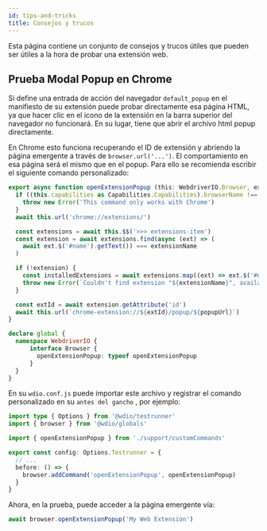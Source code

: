 ```yaml
---
id: tips-and-tricks
title: Consejos y trucos
---
```


Esta página contiene un conjunto de consejos y trucos útiles que pueden ser útiles a la hora de probar una extensión web.

## Prueba Modal Popup en Chrome

Si define una entrada de acción del navegador `default_popup` en el manifiesto de su extensión [](https://developer.mozilla.org/en-US/docs/Mozilla/Add-ons/WebExtensions/manifest.json/browser_action) puede probar directamente esa página HTML, ya que hacer clic en el icono de la extensión en la barra superior del navegador no funcionará. En su lugar, tiene que abrir el archivo html popup directamente.

En Chrome esto funciona recuperando el ID de extensión y abriendo la página emergente a través de `browser.url('...')`. El comportamiento en esa página será el mismo que en el popup. Para ello se recomienda escribir el siguiente comando personalizado:

```ts customCommand.ts
export async function openExtensionPopup (this: WebdriverIO.Browser, extensionName: string, popupUrl = 'index.html') {
  if ((this.capabilities as Capabilities.Capabilities).browserName !== 'chrome') {
    throw new Error('This command only works with Chrome')
  }
  await this.url('chrome://extensions/')

  const extensions = await this.$$('>>> extensions-item')
  const extension = await extensions.find(async (ext) => (
    await ext.$('#name').getText()) === extensionName
  )

  if (!extension) {
    const installedExtensions = await extensions.map((ext) => ext.$('#name').getText())
    throw new Error(`Couldn't find extension "${extensionName}", available installed extensions are "${installedExtensions.join('", "')}"`)
  }

  const extId = await extension.getAttribute('id')
  await this.url(`chrome-extension://${extId}/popup/${popupUrl}`)
}

declare global {
  namespace WebdriverIO {
      interface Browser {
        openExtensionPopup: typeof openExtensionPopup
      }
  }
}
```

En su `wdio.conf.js` puede importar este archivo y registrar el comando personalizado en su `antes del gancho` , por ejemplo:

```ts wdio.conf.ts
import type { Options } from '@wdio/testrunner'
import { browser } from '@wdio/globals'

import { openExtensionPopup } from './support/customCommands'

export const config: Options.Testrunner = {
  // ...
  before: () => {
    browser.addCommand('openExtensionPopup', openExtensionPopup)
  }
}
```

Ahora, en la prueba, puede acceder a la página emergente vía:

```ts
await browser.openExtensionPopup('My Web Extension')
```
